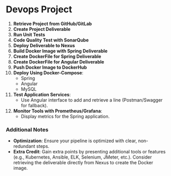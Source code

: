 # Devops Project
  
1. **Retrieve Project from GitHub/GitLab**
2. **Create Project Deliverable**
3. **Run Unit Tests**
4. **Code Quality Test with SonarQube**
5. **Deploy Deliverable to Nexus**
6. **Build Docker Image with Spring Deliverable**
7. **Create DockerFile for Spring Deliverable**
8. **Create DockerFile for Angular Deliverable**
9. **Push Docker Image to DockerHub**
10. **Deploy Using Docker-Compose**:
    - Spring
    - Angular 
    - MySQL
11. **Test Application Services**:
    - Use Angular interface to add and retrieve a line (Postman/Swagger for fallback).
12. **Monitor Tools with Prometheus/Grafana**:
    - Display metrics for the Spring application.

### Additional Notes
- **Optimization**: Ensure your pipeline is optimized with clear, non-redundant steps.
- **Extra Credit**: Gain extra points by presenting additional tools or features (e.g., Kubernetes, Ansible, ELK, Selenium, JMeter, etc.). Consider retrieving the deliverable directly from Nexus to create the Docker image.
